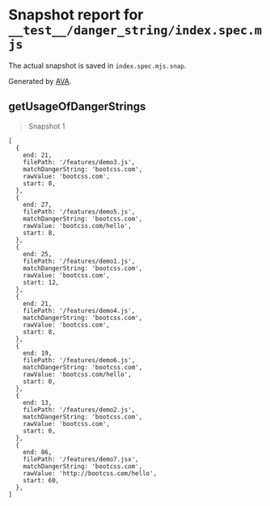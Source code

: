 # Snapshot report for `__test__/danger_string/index.spec.mjs`

The actual snapshot is saved in `index.spec.mjs.snap`.

Generated by [AVA](https://avajs.dev).

## getUsageOfDangerStrings

> Snapshot 1

    [
      {
        end: 21,
        filePath: '/features/demo3.js',
        matchDangerString: 'bootcss.com',
        rawValue: 'bootcss.com',
        start: 8,
      },
      {
        end: 27,
        filePath: '/features/demo5.js',
        matchDangerString: 'bootcss.com',
        rawValue: 'bootcss.com/hello',
        start: 8,
      },
      {
        end: 25,
        filePath: '/features/demo1.js',
        matchDangerString: 'bootcss.com',
        rawValue: 'bootcss.com',
        start: 12,
      },
      {
        end: 21,
        filePath: '/features/demo4.js',
        matchDangerString: 'bootcss.com',
        rawValue: 'bootcss.com',
        start: 8,
      },
      {
        end: 19,
        filePath: '/features/demo6.js',
        matchDangerString: 'bootcss.com',
        rawValue: 'bootcss.com/hello',
        start: 0,
      },
      {
        end: 13,
        filePath: '/features/demo2.js',
        matchDangerString: 'bootcss.com',
        rawValue: 'bootcss.com',
        start: 0,
      },
      {
        end: 86,
        filePath: '/features/demo7.jsx',
        matchDangerString: 'bootcss.com',
        rawValue: 'http://bootcss.com/hello',
        start: 60,
      },
    ]
